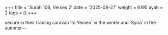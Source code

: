 +++
title = 'Surah 106, Verses 2'
date = '2025-08-27'
weight = 6195
ayah = 2
tags = []
+++

secure in their trading caravan ˹to Yemen˺ in the winter and ˹Syria˺ in the summer—